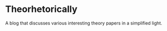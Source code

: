 # Theorhetorically

A blog that discusses various interesting theory papers in a simplified light. 

